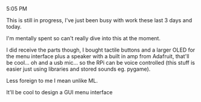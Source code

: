 5:05 PM

This is still in progress, I've just been busy with work these last 3 days and today.

I'm mentally spent so can't really dive into this at the moment.

I did receive the parts though, I bought tactile buttons and a larger OLED for the menu interface plus a speaker with a built in amp from Adafruit, that'll be cool... oh and a usb mic... so the RPi can be voice controlled (this stuff is easier just using libraries and stored sounds eg. pygame).

Less foreign to me I mean unlike ML.

It'll be cool to design a GUI menu interface
